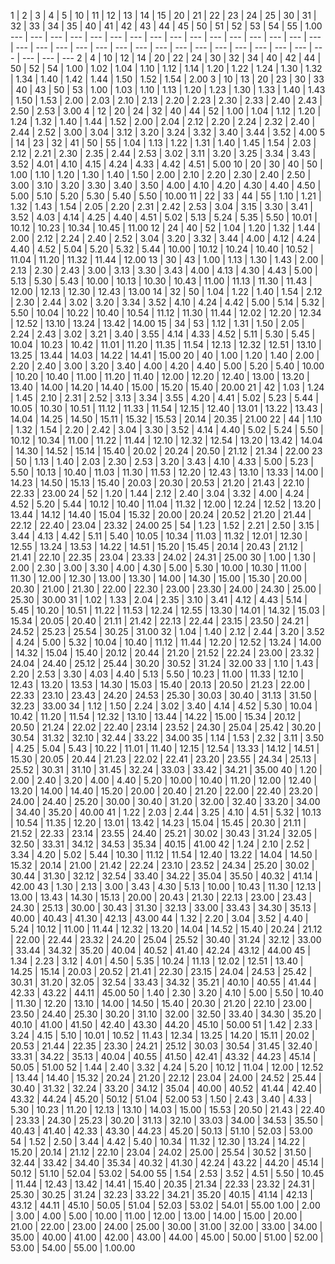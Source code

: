 1 | 2 | 3 | 4 | 5 | 10 | 11 | 12 | 13 | 14 | 15 | 20 | 21 | 22 | 23 | 24 | 25 | 30 | 31 | 32 | 33 | 34 | 35 | 40 | 41 | 42 | 43 | 44 | 45 | 50 | 51 | 52 | 53 | 54 | 55 | 1.00
--- | --- | --- | --- | --- | --- | --- | --- | --- | --- | --- | --- | --- | --- | --- | --- | --- | --- | --- | --- | --- | --- | --- | --- | --- | --- | --- | --- | --- | --- | --- | --- | --- | --- | ---
2 | 4 | 10 | 12 | 14 | 20 | 22 | 24 | 30 | 32 | 34 | 40 | 42 | 44 | 50 | 52 | 54 | 1.00 | 1.02 | 1.04 | 1.10 | 1.12 | 1.14 | 1.20 | 1.22 | 1.24 | 1.30 | 1.32 | 1.34 | 1.40 | 1.42 | 1.44 | 1.50 | 1.52 | 1.54 | 2.00
3 | 10 | 13 | 20 | 23 | 30 | 33 | 40 | 43 | 50 | 53 | 1.00 | 1.03 | 1.10 | 1.13 | 1.20 | 1.23 | 1.30 | 1.33 | 1.40 | 1.43 | 1.50 | 1.53 | 2.00 | 2.03 | 2.10 | 2.13 | 2.20 | 2.23 | 2.30 | 2.33 | 2.40 | 2.43 | 2.50 | 2.53 | 3.00
4 | 12 | 20 | 24 | 32 | 40 | 44 | 52 | 1.00 | 1.04 | 1.12 | 1.20 | 1.24 | 1.32 | 1.40 | 1.44 | 1.52 | 2.00 | 2.04 | 2.12 | 2.20 | 2.24 | 2.32 | 2.40 | 2.44 | 2.52 | 3.00 | 3.04 | 3.12 | 3.20 | 3.24 | 3.32 | 3.40 | 3.44 | 3.52 | 4.00
5 | 14 | 23 | 32 | 41 | 50 | 55 | 1.04 | 1.13 | 1.22 | 1.31 | 1.40 | 1.45 | 1.54 | 2.03 | 2.12 | 2.21 | 2.30 | 2.35 | 2.44 | 2.53 | 3.02 | 3.11 | 3.20 | 3.25 | 3.34 | 3.43 | 3.52 | 4.01 | 4.10 | 4.15 | 4.24 | 4.33 | 4.42 | 4.51 | 5.00
10 | 20 | 30 | 40 | 50 | 1.00 | 1.10 | 1.20 | 1.30 | 1.40 | 1.50 | 2.00 | 2.10 | 2.20 | 2.30 | 2.40 | 2.50 | 3.00 | 3.10 | 3.20 | 3.30 | 3.40 | 3.50 | 4.00 | 4.10 | 4.20 | 4.30 | 4.40 | 4.50 | 5.00 | 5.10 | 5.20 | 5.30 | 5.40 | 5.50 | 10.00
11 | 22 | 33 | 44 | 55 | 1.10 | 1.21 | 1.32 | 1.43 | 1.54 | 2.05 | 2.20 | 2.31 | 2.42 | 2.53 | 3.04 | 3.15 | 3.30 | 3.41 | 3.52 | 4.03 | 4.14 | 4.25 | 4.40 | 4.51 | 5.02 | 5.13 | 5.24 | 5.35 | 5.50 | 10.01 | 10.12 | 10.23 | 10.34 | 10.45 | 11.00
12 | 24 | 40 | 52 | 1.04 | 1.20 | 1.32 | 1.44 | 2.00 | 2.12 | 2.24 | 2.40 | 2.52 | 3.04 | 3.20 | 3.32 | 3.44 | 4.00 | 4.12 | 4.24 | 4.40 | 4.52 | 5.04 | 5.20 | 5.32 | 5.44 | 10.00 | 10.12 | 10.24 | 10.40 | 10.52 | 11.04 | 11.20 | 11.32 | 11.44 | 12.00
13 | 30 | 43 | 1.00 | 1.13 | 1.30 | 1.43 | 2.00 | 2.13 | 2.30 | 2.43 | 3.00 | 3.13 | 3.30 | 3.43 | 4.00 | 4.13 | 4.30 | 4.43 | 5.00 | 5.13 | 5.30 | 5.43 | 10.00 | 10.13 | 10.30 | 10.43 | 11.00 | 11.13 | 11.30 | 11.43 | 12.00 | 12.13 | 12.30 | 12.43 | 13.00
14 | 32 | 50 | 1.04 | 1.22 | 1.40 | 1.54 | 2.12 | 2.30 | 2.44 | 3.02 | 3.20 | 3.34 | 3.52 | 4.10 | 4.24 | 4.42 | 5.00 | 5.14 | 5.32 | 5.50 | 10.04 | 10.22 | 10.40 | 10.54 | 11.12 | 11.30 | 11.44 | 12.02 | 12.20 | 12.34 | 12.52 | 13.10 | 13.24 | 13.42 | 14.00
15 | 34 | 53 | 1.12 | 1.31 | 1.50 | 2.05 | 2.24 | 2.43 | 3.02 | 3.21 | 3.40 | 3.55 | 4.14 | 4.33 | 4.52 | 5.11 | 5.30 | 5.45 | 10.04 | 10.23 | 10.42 | 11.01 | 11.20 | 11.35 | 11.54 | 12.13 | 12.32 | 12.51 | 13.10 | 13.25 | 13.44 | 14.03 | 14.22 | 14.41 | 15.00
20 | 40 | 1.00 | 1.20 | 1.40 | 2.00 | 2.20 | 2.40 | 3.00 | 3.20 | 3.40 | 4.00 | 4.20 | 4.40 | 5.00 | 5.20 | 5.40 | 10.00 | 10.20 | 10.40 | 11.00 | 11.20 | 11.40 | 12.00 | 12.20 | 12.40 | 13.00 | 13.20 | 13.40 | 14.00 | 14.20 | 14.40 | 15.00 | 15.20 | 15.40 | 20.00
21 | 42 | 1.03 | 1.24 | 1.45 | 2.10 | 2.31 | 2.52 | 3.13 | 3.34 | 3.55 | 4.20 | 4.41 | 5.02 | 5.23 | 5.44 | 10.05 | 10.30 | 10.51 | 11.12 | 11.33 | 11.54 | 12.15 | 12.40 | 13.01 | 13.22 | 13.43 | 14.04 | 14.25 | 14.50 | 15.11 | 15.32 | 15.53 | 20.14 | 20.35 | 21.00
22 | 44 | 1.10 | 1.32 | 1.54 | 2.20 | 2.42 | 3.04 | 3.30 | 3.52 | 4.14 | 4.40 | 5.02 | 5.24 | 5.50 | 10.12 | 10.34 | 11.00 | 11.22 | 11.44 | 12.10 | 12.32 | 12.54 | 13.20 | 13.42 | 14.04 | 14.30 | 14.52 | 15.14 | 15.40 | 20.02 | 20.24 | 20.50 | 21.12 | 21.34 | 22.00
23 | 50 | 1.13 | 1.40 | 2.03 | 2.30 | 2.53 | 3.20 | 3.43 | 4.10 | 4.33 | 5.00 | 5.23 | 5.50 | 10.13 | 10.40 | 11.03 | 11.30 | 11.53 | 12.20 | 12.43 | 13.10 | 13.33 | 14.00 | 14.23 | 14.50 | 15.13 | 15.40 | 20.03 | 20.30 | 20.53 | 21.20 | 21.43 | 22.10 | 22.33 | 23.00
24 | 52 | 1.20 | 1.44 | 2.12 | 2.40 | 3.04 | 3.32 | 4.00 | 4.24 | 4.52 | 5.20 | 5.44 | 10.12 | 10.40 | 11.04 | 11.32 | 12.00 | 12.24 | 12.52 | 13.20 | 13.44 | 14.12 | 14.40 | 15.04 | 15.32 | 20.00 | 20.24 | 20.52 | 21.20 | 21.44 | 22.12 | 22.40 | 23.04 | 23.32 | 24.00
25 | 54 | 1.23 | 1.52 | 2.21 | 2.50 | 3.15 | 3.44 | 4.13 | 4.42 | 5.11 | 5.40 | 10.05 | 10.34 | 11.03 | 11.32 | 12.01 | 12.30 | 12.55 | 13.24 | 13.53 | 14.22 | 14.51 | 15.20 | 15.45 | 20.14 | 20.43 | 21.12 | 21.41 | 22.10 | 22.35 | 23.04 | 23.33 | 24.02 | 24.31 | 25.00
30 | 1.00 | 1.30 | 2.00 | 2.30 | 3.00 | 3.30 | 4.00 | 4.30 | 5.00 | 5.30 | 10.00 | 10.30 | 11.00 | 11.30 | 12.00 | 12.30 | 13.00 | 13.30 | 14.00 | 14.30 | 15.00 | 15.30 | 20.00 | 20.30 | 21.00 | 21.30 | 22.00 | 22.30 | 23.00 | 23.30 | 24.00 | 24.30 | 25.00 | 25.30 | 30.00
31 | 1.02 | 1.33 | 2.04 | 2.35 | 3.10 | 3.41 | 4.12 | 4.43 | 5.14 | 5.45 | 10.20 | 10.51 | 11.22 | 11.53 | 12.24 | 12.55 | 13.30 | 14.01 | 14.32 | 15.03 | 15.34 | 20.05 | 20.40 | 21.11 | 21.42 | 22.13 | 22.44 | 23.15 | 23.50 | 24.21 | 24.52 | 25.23 | 25.54 | 30.25 | 31.00
32 | 1.04 | 1.40 | 2.12 | 2.44 | 3.20 | 3.52 | 4.24 | 5.00 | 5.32 | 10.04 | 10.40 | 11.12 | 11.44 | 12.20 | 12.52 | 13.24 | 14.00 | 14.32 | 15.04 | 15.40 | 20.12 | 20.44 | 21.20 | 21.52 | 22.24 | 23.00 | 23.32 | 24.04 | 24.40 | 25.12 | 25.44 | 30.20 | 30.52 | 31.24 | 32.00
33 | 1.10 | 1.43 | 2.20 | 2.53 | 3.30 | 4.03 | 4.40 | 5.13 | 5.50 | 10.23 | 11.00 | 11.33 | 12.10 | 12.43 | 13.20 | 13.53 | 14.30 | 15.03 | 15.40 | 20.13 | 20.50 | 21.23 | 22.00 | 22.33 | 23.10 | 23.43 | 24.20 | 24.53 | 25.30 | 30.03 | 30.40 | 31.13 | 31.50 | 32.23 | 33.00
34 | 1.12 | 1.50 | 2.24 | 3.02 | 3.40 | 4.14 | 4.52 | 5.30 | 10.04 | 10.42 | 11.20 | 11.54 | 12.32 | 13.10 | 13.44 | 14.22 | 15.00 | 15.34 | 20.12 | 20.50 | 21.24 | 22.02 | 22.40 | 23.14 | 23.52 | 24.30 | 25.04 | 25.42 | 30.20 | 30.54 | 31.32 | 32.10 | 32.44 | 33.22 | 34.00
35 | 1.14 | 1.53 | 2.32 | 3.11 | 3.50 | 4.25 | 5.04 | 5.43 | 10.22 | 11.01 | 11.40 | 12.15 | 12.54 | 13.33 | 14.12 | 14.51 | 15.30 | 20.05 | 20.44 | 21.23 | 22.02 | 22.41 | 23.20 | 23.55 | 24.34 | 25.13 | 25.52 | 30.31 | 31.10 | 31.45 | 32.24 | 33.03 | 33.42 | 34.21 | 35.00
40 | 1.20 | 2.00 | 2.40 | 3.20 | 4.00 | 4.40 | 5.20 | 10.00 | 10.40 | 11.20 | 12.00 | 12.40 | 13.20 | 14.00 | 14.40 | 15.20 | 20.00 | 20.40 | 21.20 | 22.00 | 22.40 | 23.20 | 24.00 | 24.40 | 25.20 | 30.00 | 30.40 | 31.20 | 32.00 | 32.40 | 33.20 | 34.00 | 34.40 | 35.20 | 40.00
41 | 1.22 | 2.03 | 2.44 | 3.25 | 4.10 | 4.51 | 5.32 | 10.13 | 10.54 | 11.35 | 12.20 | 13.01 | 13.42 | 14.23 | 15.04 | 15.45 | 20.30 | 21.11 | 21.52 | 22.33 | 23.14 | 23.55 | 24.40 | 25.21 | 30.02 | 30.43 | 31.24 | 32.05 | 32.50 | 33.31 | 34.12 | 34.53 | 35.34 | 40.15 | 41.00
42 | 1.24 | 2.10 | 2.52 | 3.34 | 4.20 | 5.02 | 5.44 | 10.30 | 11.12 | 11.54 | 12.40 | 13.22 | 14.04 | 14.50 | 15.32 | 20.14 | 21.00 | 21.42 | 22.24 | 23.10 | 23.52 | 24.34 | 25.20 | 30.02 | 30.44 | 31.30 | 32.12 | 32.54 | 33.40 | 34.22 | 35.04 | 35.50 | 40.32 | 41.14 | 42.00
43 | 1.30 | 2.13 | 3.00 | 3.43 | 4.30 | 5.13 | 10.00 | 10.43 | 11.30 | 12.13 | 13.00 | 13.43 | 14.30 | 15.13 | 20.00 | 20.43 | 21.30 | 22.13 | 23.00 | 23.43 | 24.30 | 25.13 | 30.00 | 30.43 | 31.30 | 32.13 | 33.00 | 33.43 | 34.30 | 35.13 | 40.00 | 40.43 | 41.30 | 42.13 | 43.00
44 | 1.32 | 2.20 | 3.04 | 3.52 | 4.40 | 5.24 | 10.12 | 11.00 | 11.44 | 12.32 | 13.20 | 14.04 | 14.52 | 15.40 | 20.24 | 21.12 | 22.00 | 22.44 | 23.32 | 24.20 | 25.04 | 25.52 | 30.40 | 31.24 | 32.12 | 33.00 | 33.44 | 34.32 | 35.20 | 40.04 | 40.52 | 41.40 | 42.24 | 43.12 | 44.00
45 | 1.34 | 2.23 | 3.12 | 4.01 | 4.50 | 5.35 | 10.24 | 11.13 | 12.02 | 12.51 | 13.40 | 14.25 | 15.14 | 20.03 | 20.52 | 21.41 | 22.30 | 23.15 | 24.04 | 24.53 | 25.42 | 30.31 | 31.20 | 32.05 | 32.54 | 33.43 | 34.32 | 35.21 | 40.10 | 40.55 | 41.44 | 42.33 | 43.22 | 44.11 | 45.00
50 | 1.40 | 2.30 | 3.20 | 4.10 | 5.00 | 5.50 | 10.40 | 11.30 | 12.20 | 13.10 | 14.00 | 14.50 | 15.40 | 20.30 | 21.20 | 22.10 | 23.00 | 23.50 | 24.40 | 25.30 | 30.20 | 31.10 | 32.00 | 32.50 | 33.40 | 34.30 | 35.20 | 40.10 | 41.00 | 41.50 | 42.40 | 43.30 | 44.20 | 45.10 | 50.00
51 | 1.42 | 2.33 | 3.24 | 4.15 | 5.10 | 10.01 | 10.52 | 11.43 | 12.34 | 13.25 | 14.20 | 15.11 | 20.02 | 20.53 | 21.44 | 22.35 | 23.30 | 24.21 | 25.12 | 30.03 | 30.54 | 31.45 | 32.40 | 33.31 | 34.22 | 35.13 | 40.04 | 40.55 | 41.50 | 42.41 | 43.32 | 44.23 | 45.14 | 50.05 | 51.00
52 | 1.44 | 2.40 | 3.32 | 4.24 | 5.20 | 10.12 | 11.04 | 12.00 | 12.52 | 13.44 | 14.40 | 15.32 | 20.24 | 21.20 | 22.12 | 23.04 | 24.00 | 24.52 | 25.44 | 30.40 | 31.32 | 32.24 | 33.20 | 34.12 | 35.04 | 40.00 | 40.52 | 41.44 | 42.40 | 43.32 | 44.24 | 45.20 | 50.12 | 51.04 | 52.00
53 | 1.50 | 2.43 | 3.40 | 4.33 | 5.30 | 10.23 | 11.20 | 12.13 | 13.10 | 14.03 | 15.00 | 15.53 | 20.50 | 21.43 | 22.40 | 23.33 | 24.30 | 25.23 | 30.20 | 31.13 | 32.10 | 33.03 | 34.00 | 34.53 | 35.50 | 40.43 | 41.40 | 42.33 | 43.30 | 44.23 | 45.20 | 50.13 | 51.10 | 52.03 | 53.00
54 | 1.52 | 2.50 | 3.44 | 4.42 | 5.40 | 10.34 | 11.32 | 12.30 | 13.24 | 14.22 | 15.20 | 20.14 | 21.12 | 22.10 | 23.04 | 24.02 | 25.00 | 25.54 | 30.52 | 31.50 | 32.44 | 33.42 | 34.40 | 35.34 | 40.32 | 41.30 | 42.24 | 43.22 | 44.20 | 45.14 | 50.12 | 51.10 | 52.04 | 53.02 | 54.00
55 | 1.54 | 2.53 | 3.52 | 4.51 | 5.50 | 10.45 | 11.44 | 12.43 | 13.42 | 14.41 | 15.40 | 20.35 | 21.34 | 22.33 | 23.32 | 24.31 | 25.30 | 30.25 | 31.24 | 32.23 | 33.22 | 34.21 | 35.20 | 40.15 | 41.14 | 42.13 | 43.12 | 44.11 | 45.10 | 50.05 | 51.04 | 52.03 | 53.02 | 54.01 | 55.00
1.00 | 2.00 | 3.00 | 4.00 | 5.00 | 10.00 | 11.00 | 12.00 | 13.00 | 14.00 | 15.00 | 20.00 | 21.00 | 22.00 | 23.00 | 24.00 | 25.00 | 30.00 | 31.00 | 32.00 | 33.00 | 34.00 | 35.00 | 40.00 | 41.00 | 42.00 | 43.00 | 44.00 | 45.00 | 50.00 | 51.00 | 52.00 | 53.00 | 54.00 | 55.00 | 1.00.00
